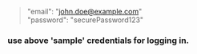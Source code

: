 > "email": "john.doe@example.com" <br>
> "password": "securePassword123"

### use above 'sample' credentials for logging in.